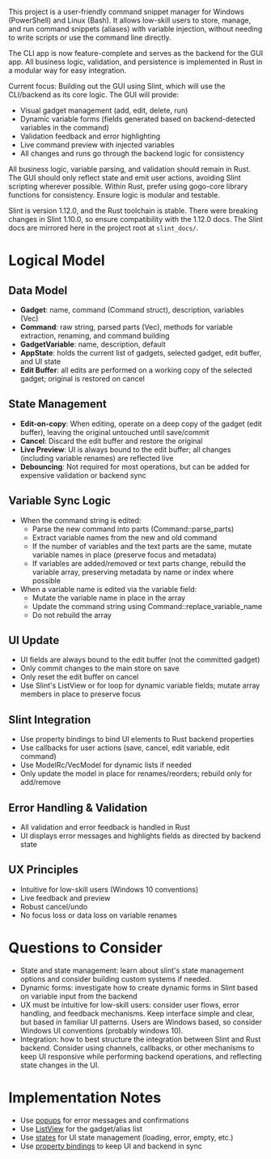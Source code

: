 <!-- Use this file to provide workspace-specific custom instructions to Copilot. For more details, visit https://code.visualstudio.com/docs/copilot/copilot-customization#_use-a-githubcopilotinstructionsmd-file -->

This project is a user-friendly command snippet manager for Windows (PowerShell) and Linux (Bash). It allows low-skill users to store, manage, and run command snippets (aliases) with variable injection, without needing to write scripts or use the command line directly.

The CLI app is now feature-complete and serves as the backend for the GUI app. All business logic, validation, and persistence is implemented in Rust in a modular way for easy integration.

Current focus: Building out the GUI using Slint, which will use the CLI/backend as its core logic. The GUI will provide:
- Visual gadget management (add, edit, delete, run)
- Dynamic variable forms (fields generated based on backend-detected variables in the command)
- Validation feedback and error highlighting
- Live command preview with injected variables
- All changes and runs go through the backend logic for consistency

All business logic, variable parsing, and validation should remain in Rust. The GUI should only reflect state and emit user actions, avoiding Slint scripting wherever possible. Within Rust, prefer using gogo-core library functions for consistency. Ensure logic is modular and testable. 

Slint is version 1.12.0, and the Rust toolchain is stable. There were breaking changes in Slint 1.10.0, so ensure compatibility with the 1.12.0 docs. The Slint docs are mirrored here in the project root at `slint_docs/`.

# Logical Model

## Data Model
- **Gadget**: name, command (Command struct), description, variables (Vec<GadgetVariable>)
- **Command**: raw string, parsed parts (Vec<CommandPart>), methods for variable extraction, renaming, and command building
- **GadgetVariable**: name, description, default
- **AppState**: holds the current list of gadgets, selected gadget, edit buffer, and UI state
- **Edit Buffer**: all edits are performed on a working copy of the selected gadget; original is restored on cancel

## State Management
- **Edit-on-copy**: When editing, operate on a deep copy of the gadget (edit buffer), leaving the original untouched until save/commit
- **Cancel**: Discard the edit buffer and restore the original
- **Live Preview**: UI is always bound to the edit buffer; all changes (including variable renames) are reflected live
- **Debouncing**: Not required for most operations, but can be added for expensive validation or backend sync

## Variable Sync Logic
- When the command string is edited:
  - Parse the new command into parts (Command::parse_parts)
  - Extract variable names from the new and old command
  - If the number of variables and the text parts are the same, mutate variable names in place (preserve focus and metadata)
  - If variables are added/removed or text parts change, rebuild the variable array, preserving metadata by name or index where possible
- When a variable name is edited via the variable field:
  - Mutate the variable name in place in the array
  - Update the command string using Command::replace_variable_name
  - Do not rebuild the array

## UI Update
- UI fields are always bound to the edit buffer (not the committed gadget)
- Only commit changes to the main store on save
- Only reset the edit buffer on cancel
- Use Slint's ListView or for loop for dynamic variable fields; mutate array members in place to preserve focus

## Slint Integration
- Use property bindings to bind UI elements to Rust backend properties
- Use callbacks for user actions (save, cancel, edit variable, edit command)
- Use ModelRc/VecModel for dynamic lists if needed
- Only update the model in place for renames/reorders; rebuild only for add/remove

## Error Handling & Validation
- All validation and error feedback is handled in Rust
- UI displays error messages and highlights fields as directed by backend state

## UX Principles
- Intuitive for low-skill users (Windows 10 conventions)
- Live feedback and preview
- Robust cancel/undo
- No focus loss or data loss on variable renames

# Questions to Consider
- State and state management: learn about slint's state management options and consider building custom systems if needed.
- Dynamic forms: investigate how to create dynamic forms in Slint based on variable input from the backend
- UX must be intuitive for low-skill users: consider user flows, error handling, and feedback mechanisms. Keep interface simple and clear, but based in familiar UI patterns. Users are Windows based, so consider Windows UI conventions (probably windows 10).
- Integration: how to best structure the integration between Slint and Rust backend. Consider using channels, callbacks, or other mechanisms to keep UI responsive while performing backend operations, and reflecting state changes in the UI.

# Implementation Notes
- Use [popups](https://releases.slint.dev/1.7.2/docs/slint/src/language/builtins/elements.html#popupwindow) for error messages and confirmations
- Use [ListView](https://releases.slint.dev/1.7.2/docs/slint/src/language/builtins/elements.html#listview) for the gadget/alias list
- Use [states](https://releases.slint.dev/1.7.2/docs/slint/src/language/builtins/states.html) for UI state management (loading, error, empty, etc.)
- Use [property bindings](https://releases.slint.dev/1.7.2/docs/slint/src/language/builtins/property_bindings.html) to keep UI and backend in sync
